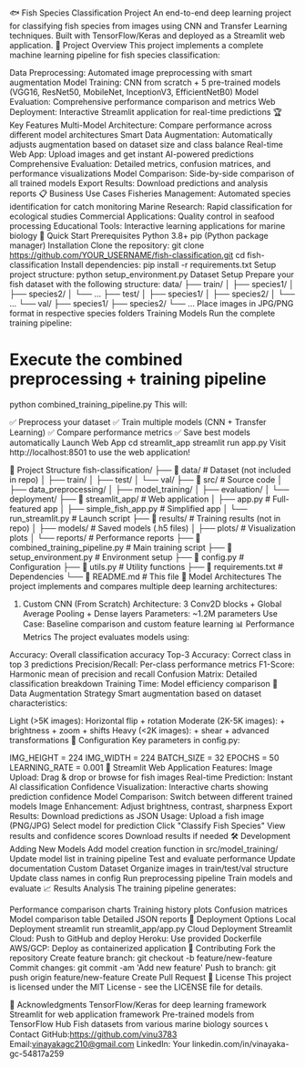 🐟 Fish Species Classification Project
An end-to-end deep learning project for classifying fish species from images using CNN and Transfer Learning techniques. Built with TensorFlow/Keras and deployed as a Streamlit web application.
🎯 Project Overview
This project implements a complete machine learning pipeline for fish species classification:

Data Preprocessing: Automated image preprocessing with smart augmentation
Model Training: CNN from scratch + 5 pre-trained models (VGG16, ResNet50, MobileNet, InceptionV3, EfficientNetB0)
Model Evaluation: Comprehensive performance comparison and metrics
Web Deployment: Interactive Streamlit application for real-time predictions
🏆 Key Features
Multi-Model Architecture: Compare performance across different model architectures
Smart Data Augmentation: Automatically adjusts augmentation based on dataset size and class balance
Real-time Web App: Upload images and get instant AI-powered predictions
Comprehensive Evaluation: Detailed metrics, confusion matrices, and performance visualizations
Model Comparison: Side-by-side comparison of all trained models
Export Results: Download predictions and analysis reports
📋 Business Use Cases
Fisheries Management: Automated species identification for catch monitoring
Marine Research: Rapid classification for ecological studies
Commercial Applications: Quality control in seafood processing
Educational Tools: Interactive learning applications for marine biology
🚀 Quick Start
Prerequisites
Python 3.8+
pip (Python package manager)
Installation
Clone the repository:
git clone https://github.com/YOUR_USERNAME/fish-classification.git
cd fish-classification
Install dependencies:
pip install -r requirements.txt
Setup project structure:
python setup_environment.py
Dataset Setup
Prepare your fish dataset with the following structure:
data/
├── train/
│   ├── species1/
│   ├── species2/
│   └── ...
├── test/
│   ├── species1/
│   ├── species2/
│   └── ...
└── val/
    ├── species1/
    ├── species2/
    └── ...
    Place images in JPG/PNG format in respective species folders
Training Models
Run the complete training pipeline:

# Execute the combined preprocessing + training pipeline
python combined_training_pipeline.py
This will:

✅ Preprocess your dataset
✅ Train multiple models (CNN + Transfer Learning)
✅ Compare performance metrics
✅ Save best models automatically
Launch Web App
cd streamlit_app
streamlit run app.py
Visit http://localhost:8501 to use the web application!

📁 Project Structure
fish-classification/
├── 📂 data/                          # Dataset (not included in repo)
│   ├── train/
│   ├── test/
│   └── val/
├── 📂 src/                           # Source code
│   ├── data_preprocessing/
│   ├── model_training/
│   ├── evaluation/
│   └── deployment/
├── 📂 streamlit_app/                 # Web application
│   ├── app.py                        # Full-featured app
│   ├── simple_fish_app.py           # Simplified app
│   └── run_streamlit.py             # Launch script
├── 📂 results/                       # Training results (not in repo)
│   ├── models/                       # Saved models (.h5 files)
│   ├── plots/                        # Visualization plots
│   └── reports/                      # Performance reports
├── 📄 combined_training_pipeline.py  # Main training script
├── 📄 setup_environment.py          # Environment setup
├── 📄 config.py                     # Configuration
├── 📄 utils.py                      # Utility functions
├── 📄 requirements.txt              # Dependencies
└── 📄 README.md                     # This file
🤖 Model Architectures
The project implements and compares multiple deep learning architectures:

1. Custom CNN (From Scratch)
Architecture: 3 Conv2D blocks + Global Average Pooling + Dense layers
Parameters: ~1.2M parameters
Use Case: Baseline comparison and custom feature learning
📊 Performance Metrics
The project evaluates models using:

Accuracy: Overall classification accuracy
Top-3 Accuracy: Correct class in top 3 predictions
Precision/Recall: Per-class performance metrics
F1-Score: Harmonic mean of precision and recall
Confusion Matrix: Detailed classification breakdown
Training Time: Model efficiency comparison
🎨 Data Augmentation Strategy
Smart augmentation based on dataset characteristics:

Light (>5K images): Horizontal flip + rotation
Moderate (2K-5K images): + brightness + zoom + shifts
Heavy (<2K images): + shear + advanced transformations
🔧 Configuration
Key parameters in config.py:

IMG_HEIGHT = 224
IMG_WIDTH = 224
BATCH_SIZE = 32
EPOCHS = 50
LEARNING_RATE = 0.001
📱 Streamlit Web Application
Features:
Image Upload: Drag & drop or browse for fish images
Real-time Prediction: Instant AI classification
Confidence Visualization: Interactive charts showing prediction confidence
Model Comparison: Switch between different trained models
Image Enhancement: Adjust brightness, contrast, sharpness
Export Results: Download predictions as JSON
Usage:
Upload a fish image (PNG/JPG)
Select model for prediction
Click "Classify Fish Species"
View results and confidence scores
Download results if needed
🛠️ Development
Adding New Models
Add model creation function in src/model_training/
Update model list in training pipeline
Test and evaluate performance
Update documentation
Custom Dataset
Organize images in train/test/val structure
Update class names in config
Run preprocessing pipeline
Train models and evaluate
📈 Results Analysis
The training pipeline generates:

Performance comparison charts
Training history plots
Confusion matrices
Model comparison table
Detailed JSON reports
🚀 Deployment Options
Local Deployment
streamlit run streamlit_app/app.py
Cloud Deployment
Streamlit Cloud: Push to GitHub and deploy
Heroku: Use provided Dockerfile
AWS/GCP: Deploy as containerized application
🤝 Contributing
Fork the repository
Create feature branch: git checkout -b feature/new-feature
Commit changes: git commit -am 'Add new feature'
Push to branch: git push origin feature/new-feature
Create Pull Request
📝 License
This project is licensed under the MIT License - see the LICENSE file for details.

🙏 Acknowledgments
TensorFlow/Keras for deep learning framework
Streamlit for web application framework
Pre-trained models from TensorFlow Hub
Fish datasets from various marine biology sources
📞 Contact
GitHub:https://github.com/vinu3783
Email:vinayakagc210@gmail.com
LinkedIn: Your linkedin.com/in/vinayaka-gc-54817a259

